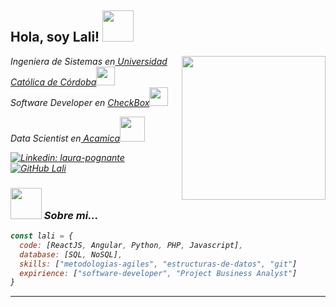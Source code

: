 <!--
**lalipognante/lalipognante** is a ✨ _special_ ✨ repository because its `README.md` (this file) appears on your GitHub profile.

Here are some ideas to get you started:

- 🔭 I’m currently working on ...
- 🌱 I’m currently learning ...
- 👯 I’m looking to collaborate on ...
- 🤔 I’m looking for help with ...
- 💬 Ask me about ...
- 📫 How to reach me: ...
- 😄 Pronouns: ...
- ⚡ Fun fact: ...
-->


<h2> Hola, soy Lali! <img src="https://media.giphy.com/media/mGcNjsfWAjY5AEZNw6/giphy.gif" width="50"></h2>
<img align='right' src="https://media.giphy.com/media/ieyl9zmCjO4b4t6qoY/giphy.gif" width="230">
<p><em>Ingeniera de Sistemas en<a href="https://www.ucc.edu.ar/carreras/ingenieria-de-sistemas"> Universidad Católica de Córdoba</a><img src="https://media.giphy.com/media/fYSnHlufseco8Fh93Z/giphy.gif" width="30">
 </br>Software Developer en <a href="http://www.checkbox.com.ar/">CheckBox</a><img src="https://media.giphy.com/media/WUlplcMpOCEmTGBtBW/giphy.gif" width="30"> 
 <p><em>Data Scientist en<a href="https://www.acamica.com/data-science?utm_source=adwords&utm_term=%2Bdata%20%2Bscience%20%2Bacamica&utm_medium=ppc&utm_campaign=Ac%C3%A1mica+Brand+Terms&hsa_kw=%2Bdata%20%2Bscience%20%2Bacamica&hsa_acc=8956516354&hsa_mt=b&hsa_ad=379855393429&hsa_cam=6467590204&hsa_tgt=kwd-628948735330&hsa_ver=3&hsa_src=g&hsa_grp=76602913399&hsa_net=adwords&gclid=Cj0KCQjwkZiFBhD9ARIsAGxFX8AMvvx6WQxsye4fdpCcZKPqzMOCD-lFFeFIMu85ChMd8d-b_eQoLrMaAp9qEALw_wcB"> Acamica</a><img src="https://media.giphy.com/media/8dYmJ6Buo3lYY/giphy.gif" width="40">
</em></p>

[![Linkedin: laura-pognante](https://img.shields.io/badge/-laurapognante-blue?style=flat-square&logo=Linkedin&logoColor=white&link=https://www.linkedin.com/in/laura-pognante/)](https://www.linkedin.com/in/laura-pognante/)
[![GitHub Lali](https://img.shields.io/github/followers/lalipognante?label=follow&style=social)](https://github.com/lalipognante)


### <img src="https://media.giphy.com/media/VgCDAzcKvsR6OM0uWg/giphy.gif" width="50"> Sobre mi...  

```javascript
const lali = {
  code: [ReactJS, Angular, Python, PHP, Javascript],
  database: [SQL, NoSQL],
  skills: ["metodologias-agiles", "estructuras-de-datos", "git"]
  expirience: ["software-developer", "Project Business Analyst"]
}
```

---
